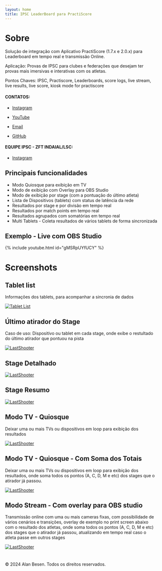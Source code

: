 ```yaml
---
layout: home
title: IPSC LeaderBoard para PractiScore
---
```

# Sobre

Solução de integração com Aplicativo PractiScore (1.7.x e 2.0.x) para Leaderboard em tempo real e transmissão Online. 

Aplicação: Provas de IPSC para clubes e federações que desejam ter provas mais imersivas e interativas com os atletas. 

Pontos Chaves: IPSC, Practiscore, Leaderboards, score logs, live stream, live results, live score, kiosk mode for practiscore

#### CONTATOS:

* [Instagram](https://www.instagram.com/alanbesen_ipsc)

* [YouTube](https://www.youtube.com/@alanbesen_ipsc)

* [Email](mailto:alanc.besen@gmail.com)

* [GitHub](https://github.com/alanbesen)


#### EQUIPE IPSC - ZFT INDAIAL/LSC:

* [Instagram](https://www.instagram.com/zuchifirearmstraining/)


## Principais funcionalidades

* Modo Quiosque para exibição em TV 
* Modo de exibição com Overlay para OBS Studio
* Modo de exibição por stage (com a pontuação do último atleta)
* Lista de Dispositivos (tablets) com status de latência da rede
* Resultados por stage e por divisão em tempo real
* Resultados por match points em tempo real
* Resultados agrupados com somatórias em tempo real
* Multi Tablets - Coleta resultados de vários tablets de forma sincronizada


## Exemplo - Live com OBS Studio

{% include youtube.html id="gMSRpUYfUCY" %}


# Screenshots

## Tablet list

Informações dos tablets, para acompanhar a sincronia de dados 

[![Tablet List](docs/assets/tablet01.png)](docs/assets/tablet01.png)

## Último atirador do Stage

Caso de uso: Dispositivo ou tablet em cada stage, onde exibe o restultado do último atirador que pontuou na pista

[![LastShooter](docs/assets/stage_last02.png)](docs/assets/stage_last02.png)


## Stage Detalhado

[![LastShooter](docs/assets/stage01.png)](docs/assets/stage01.png)

## Stage Resumo

[![LastShooter](docs/assets/stage02.png)](docs/assets/stage02.png)

## Modo TV - Quiosque

Deixar uma ou mais TVs ou dispositivos em loop para exibição dos resultados

[![LastShooter](docs/assets/kiosk01.png)](docs/assets/kiosk01.png)

## Modo TV - Quiosque - Com Soma dos Totais

Deixar uma ou mais TVs ou dispositivos em loop para exibição dos resultados, onde soma todos os pontos (A, C, D, M e etc) dos stages que o atirador já passou. 

[![LastShooter](docs/assets/kiosk04.png)](docs/assets/kiosk04.png)

## Modo Stream - Com overlay para OBS studio

Transmissão online com uma ou mais cameras fixas, com possibilidade de vários cenários e transições, overlay de exemplo no print screen abaixo com o resultado dos atletas, onde soma todos os pontos (A, C, D, M e etc) dos stages que o atirador já passou, atualizando em tempo real caso o atleta passe em outros stages

[![LastShooter](docs/assets/youtube02.png)](docs/assets/youtube02.png)

#
© 2024 Alan Besen. Todos os direitos reservados.

